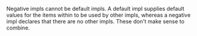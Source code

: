 Negative impls cannot be default impls. A default impl supplies
default values for the items within to be used by other impls, whereas
a negative impl declares that there are no other impls. These don't
make sense to combine.
